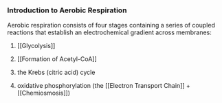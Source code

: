 ### Introduction to Aerobic Respiration

Aerobic respiration consists of four stages containing a series of coupled reactions that establish an electrochemical gradient across membranes:

1.  [[Glycolysis]]
    
2.  [[Formation of Acetyl-CoA]]
    
3.  the Krebs (citric acid) cycle
    
4.  oxidative phosphorylation (the [[Electron Transport Chain]] + [[Chemiosmosis]])